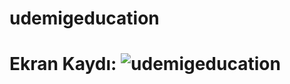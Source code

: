 # udemigeducation

# Ekran Kaydı: ![udemigeducation](https://github.com/user-attachments/assets/b11bbc7d-85ed-476a-93be-09e8d3086edc)





